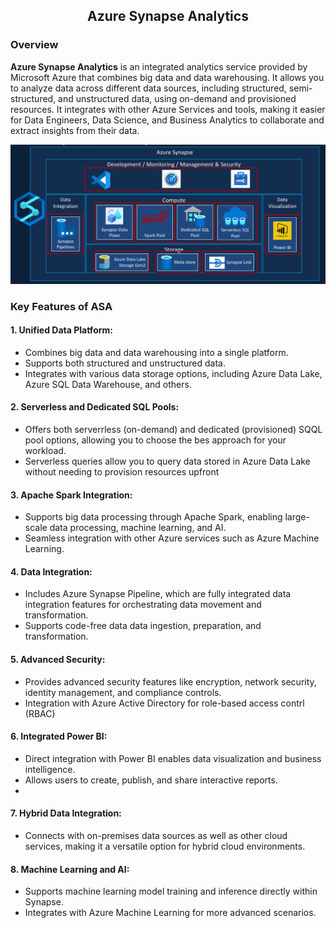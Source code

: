 <div align="center">

## Azure Synapse Analytics 

</div>


### Overview
**Azure Synapse Analytics** is an integrated analytics service provided by Microsoft Azure that combines big data and data warehousing. It allows you to analyze data across different data sources, including structured, semi-structured, and unstructured data, using on-demand and provisioned resources. It integrates with other Azure Services and tools, making it easier for Data Engineers, Data Science, and Business Analytics to collaborate and extract insights from their data.

![](/source/picture+report/ASA.png)

### Key Features of ASA
#### 1. Unified Data Platform:
- Combines big data and data warehousing into a single platform.
- Supports both structured and unstructured data.
- Integrates with various data storage options, including Azure Data Lake, Azure SQL Data Warehouse, and others.

#### 2. Serverless and Dedicated SQL Pools:
- Offers both serverrless (on-demand) and dedicated (provisioned) SQQL pool options, allowing you to choose the bes approach for your workload.
- Serverless queries allow you to query data stored in Azure Data Lake without needing to provision resources upfront

#### 3. Apache Spark Integration:
- Supports big data processing through Apache Spark, enabling large-scale data processing, machine learning, and AI.
- Seamless integration with other Azure services such as Azure Machine Learning.

#### 4. Data Integration:
- Includes Azure Synapse Pipeline, which are fully integrated data integration features for orchestrating data movement and transformation.
- Supports code-free data data ingestion, preparation, and transformation.

#### 5. Advanced Security:
- Provides advanced security features like encryption, network security, identity management, and compliance controls.
- Integration with Azure Active Directory for role-based access contrl (RBAC)

#### 6. Integrated Power BI:
- Direct integration with Power BI enables data visualization and business intelligence.
- Allows users to create, publish, and share interactive reports.
- 
#### 7. Hybrid Data Integration:

- Connects with on-premises data sources as well as other cloud services, making it a versatile option for hybrid cloud environments.

#### 8. Machine Learning and AI:

- Supports machine learning model training and inference directly within Synapse.
- Integrates with Azure Machine Learning for more advanced scenarios.
